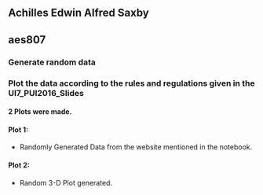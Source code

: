 ## Achilles Edwin Alfred Saxby
## aes807

### Generate random data
### Plot the data according to the rules and regulations given in the UI7_PUI2016_Slides

#### 2 Plots were made.
#### Plot 1:
  - Randomly Generated Data from the website mentioned in the notebook.

#### Plot 2:
  - Random 3-D Plot generated.
